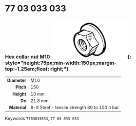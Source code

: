 # 77 03 033 033

### Hex collar nut M10 ![](../assets/images/parts/hex_collar_nut.png){: style="height:75px;min-width:150px;margin-top:-1.25em;float: right;"}

|   |   |
|---:|---|
**Diameter** | M10
**Pitch** |150
**Height** |10 mm
**Dc** |21.8 mm
**Material** | 8-8 Steel - tensile strength 80 to 100 h bar

Keywords `7703033033`, `77 03 033 033`
